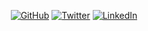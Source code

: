 <p align="center">
	<a href="https://github.com/cassiodeveloper"><img src="https://img.shields.io/github/followers/cassiodeveloper.svg?label=GitHub&style=social" alt="GitHub"></a>
	<a href="https://twitter.com/cassiodeveloper"><img src="https://img.shields.io/twitter/follow/cassiodeveloper?label=Twitter&style=social" alt="Twitter"></a>
	<a href="https://www.linkedin.com/in/cassiodeveloper"><img src="https://img.shields.io/badge/LinkedIn--_.svg?style=social&logo=linkedin" alt="LinkedIn"></a>
</p>
